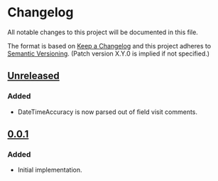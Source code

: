 # Changelog
All notable changes to this project will be documented in this file.

The format is based on [Keep a Changelog](http://keepachangelog.com/en/1.0.0/)
and this project adheres to [Semantic Versioning](http://semver.org/spec/v2.0.0.html). (Patch version X.Y.0 is implied if not specified.)

## [Unreleased](https://github.com/usgs/aqts-capture-discrete-loader/compare/master..aqts-capture-discrete-loader-0.1.12)
### Added
-   DateTimeAccuracy is now parsed out of field visit comments.

## [0.0.1](https://github.com/usgs/aqts-capture-discrete-loader/tree/aqts-capture-discrete-loader-0.0.1)
### Added
-   Initial implementation.
